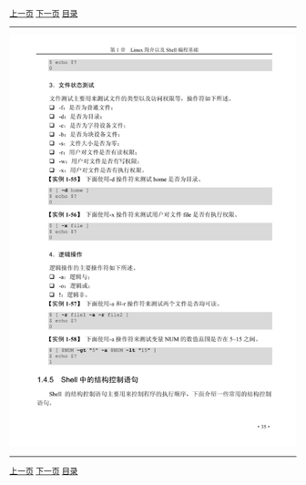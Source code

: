 [上一页](047.md) [下一页](049.md) [目录](../README.md)

***

![048](../images/048.png)

***

[上一页](047.md) [下一页](049.md) [目录](../README.md)
